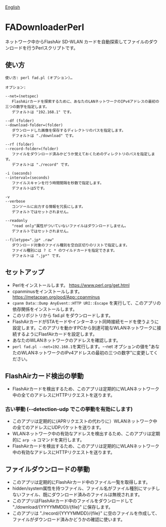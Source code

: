 [English](./README.md)

# FADownloaderPerl
ネットワーク中からFlashAir SD-WLAN カードを自動探索してファイルのダウンロードを行うPerlスクリプトです。

## 使い方

```
使い方: perl fad.pl (オプション)…

オプション:

--net=(netspec)
   FlashAirカードを探索するために、あなたのLANネットワークのIPv4アドレスの最初の三つの数字を指定します。
   デフォルトは "192.168.1" です。

--df (folder)
--download-folder=(folder)
   ダウンロードした画像を保存するディレクトリのパスを指定します。
   デフォルトは "./download" です。

--rf (folder)
--record-folder=(folder)
   ファイルをダウンロード済みかどうか覚えておくためのディレクトリのパスを指定します。
   デフォルトは "./record" です。

-i (seconds)
--interval=(seconds)
   ファイルスキャンを行う時間間隔を秒数で指定します。
   デフォルトは5です。

-v
--verbose
   コンソールに出力する情報を冗長にします。
   デフォルトではセットされません。

--readonly
   "read only"属性がついていないファイルはダウンロードしません。
   デフォルトではセットされません。

--filetype=".jp* .raw"
   ダウンロード対象のファイル種別を空白区切りのリストで指定します。
   ファイル種別には ? と * のワイルドカードを指定できます。
   デフォルトは ".jp*" です。
```

## セットアップ
- Perlをインストールします。 https://www.perl.org/get.html
- cpanminusをインストールします。 https://metacpan.org/pod/App::cpanminus
- `cpanm Data::Dump AnyEvent::HTTP URI::Escape` を実行して、このアプリの依存関係をインストールします。
- このリポジトリから fad.pl をダウンロードします。
- FlashAirカードがSTAモードやインターネット同時接続モードを使うように設定します。このアプリを動かすPCから到達可能なWLANネットワークに接続するようにFlasfAirカードを設定します。
- あなたのWLANネットワークのアドレスを確認します。
- `perl fad.pl --net=192.168.1`を実行します。--net オプションの値を"あなたのWLANネットワークのIPv4アドレスの最初の三つの数字"に変更してください。

## FlashAirカード検出の挙動

- FlashAirカードを検出するため、このアプリは定期的にWLANネットワーク中の全てのアドレスにHTTPリクエストを送ります。

### 古い挙動 (--detection-udp でこの挙動を有効にします)
- このアプリは定期的に(APRリクエストの代わりに）WLANネットワーク中の全てのアドレスにUDPパケットを送ります。
- WLANネットワーク中の有効なアドレスを検出するため、このアプリは定期的に  `arp -a` コマンドを実行します。
- FlashAirカードを検出するため、このアプリは定期的にWLANネットワーク中の有効なアドレスにHTTPリクエストを送ります。

## ファイルダウンロードの挙動
- このアプリは定期的にFlashAirカード中のファイル一覧を取得します。
- hidden/system属性を持つファイル、ファイル名がファイル種別にマッチしないファイル、既にダウンロード済みのファイルは無視されます。
- このアプリはFlashAirカード中のファイルをダウンロードして "./download/{YYYYMMDD}/{file}" に保存します。
- このアプリは "./record/{YYYYMMDD}/{file}" に空のファイルを作成して、ファイルがダウンロード済みかどうかの確認に使います。
